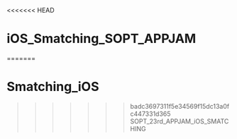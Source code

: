 <<<<<<< HEAD
# iOS_Smatching_SOPT_APPJAM
=======
# Smatching_iOS
>>>>>>> badc3697311f5e34569f15dc13a0fc447331d365
SOPT_23rd_APPJAM_iOS_SMATCHING
